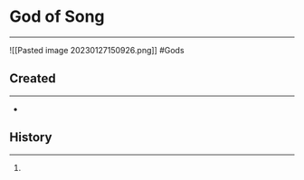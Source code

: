 # God of Song
---
![[Pasted image 20230127150926.png]]
#Gods 
## Created
---
-  

## History
---
1. 